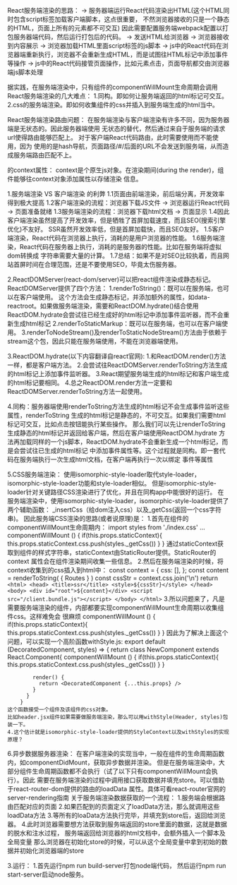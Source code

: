 React服务端渲染的思路：
    -> 服务器端运行React代码渲染出HTML(这个HTML同时包含script标签加载客户端脚本，这点很重要，
       不然浏览器接收的只是一个静态的HTML，页面上所有的元素都不可交互)
       因此需要配置服务端webpack配置以打包服务器端代码，然后运行打包后的代码。
    -> 发送HTML给浏览器 
    -> 浏览器接收到内容展示
    -> 浏览器加载HTML里面script标签的js脚本
    -> js中的React代码在浏览器端重新执行，浏览器不会重新生成HTML，而是试图往HTML标记中添加事件等操作
    -> js中的React代码接管页面操作，比如元素点击，页面导航都交由浏览器端js脚本处理
    
据实践，在服务端渲染中，只有组件的componentWillMount生命周期会调用
React服务端渲染的几大难点：
    1.同构。即如何让服务端返回的html标记可交互。
    2.css的服务端渲染。即如何收集组件的css并插入到服务端生成的html当中。
        
React服务端渲染路由问题：
    在服务端渲染与客户端渲染有许多不同，因为服务器端是无状态的。因此服务器端使用
    无状态的<StaticRouter>替代<BrowserRouter>，然后通过来自于服务端的请求url使得路由能够匹配上。
    对于客户端React代码路由，此时需要使用<BrowserRouter>而不能使用<HashRouter>，因为<HashRouter>
    使用的是hash导航，页面路径/#/后面的URL不会发送到服务端，从而造成服务端路由匹配不上。

<StaticRouter>的context属性：
    context是个原生js对象。在渲染期间(during the render)，组件能够往context对象添加属性以存储渲染
    信息。
    
    
    
1.服务端渲染 VS 客户端渲染 的利弊
    1.1页面由前端渲染，前后端分离，开发效率得到极大提高
    1.2客户端渲染的流程：浏览器下载JS文件 -> 浏览器运行React代码 -> 页面准备就绪
    1.3服务端渲染的流程：浏览器下载html文档 -> 页面显示
    1.4因此客户端渲染虽然提高了开发效率，但是牺牲了首屏加载速度，而且SEO(搜索引擎优化)不友好。
        SSR虽然开发效率低，但是首屏加载快，而且SEO友好。
    1.5客户端渲染，React代码在浏览器上执行，消耗的是用户浏览器的性能。
    1.6服务端渲染，React代码在服务器上执行，消耗的是服务器的性能。比如在服务端将虚拟dom转换成
       字符串需要大量的计算。
    1.7总结：如果不是对SEO比较执着，而且网站首屏时间在合理范围，还是不要使用SEO，毕竟太伤服务器。   
        
2.ReactDOMServer(react-dom/server)可以把react组件渲染成静态标记。
    ReactDOMServer提供了四个方法：
        1.renderToString()：既可以在服务端，也可以在客户端使用。
            这个方法会生成静态标记，并添加额外的属性，如data-reactroot。如果做服务端渲染，需要和ReactDOM.hydrate()结合使用
            ReactDOM.hydrate会尝试往已经生成好的html标记中添加事件监听器，而不会重新生成html标记
        2.renderToStaticMarkup：既可以在服务端，也可以在客户端使用。
        3.renderToNodeStream()及renderToStaticNodeStream()方法由于依赖于
        stream这个包，因此只能在服务端使用，不能在浏览器端使用。

3.ReactDOM.hydrate(以下内容翻译自react官网):
    1.和ReactDOM.render()方法一样，都是客户端方法。
    2.会尝试往ReactDOMServer.renderToString方法生成的html标记上添加事件监听器。
    3.React期望服务端生成的html标记和客户端生成的html标记要相同。
    4.总之ReactDOM.render方法一定要和ReactDOMServer.renderToString方法一起使用。
    
    
4.同构：服务器端使用renderToString方法生成的html标记不会生成事件监听这些属性，renderToString
    生成的html标记是静态的，不可交互。如果我们需要html标记可交互，比如点击按钮能执行某些操作。
    那么我们可以先让renderToString生成静态的html标记并返回给客户端，然后在客户端使用ReactDOM.hydrate
    方法再加载同样的一个js脚本，ReactDOM.hydrate不会重新生成一个html标记，而是会尝试往已生成的html标记
    中添加事件属性等。这个过程就是同构。即一套代码在服务端执行一次生成html文档，在客户端再执行一次以绑定
    事件等属性
    
5.CSS服务端渲染：
    使用isomorphic-style-loader取代style-loader，isomorphic-style-loader功能和style-loader相似。
    但是isomorphic-style-loader针对关键路径CSS渲染进行了优化，并且在同构app中能很好的运行。
    在服务端渲染中，使用isomorphic-style-loader，isomorphic-style-loader提供了两个辅助函数：
    _insertCss（给dom注入css）以及_getCss(返回一个css字符串)。
    因此服务端CSS渲染的思路(或者说原理)是：
    1.首先在组件的componentWillMount生命周期内：
        import styles from './index.css'
        ...
        componentWillMount () {
          if(this.props.staticContext){
            this.props.staticContext.css.push(styles._getCss())
          }
        }
        通过staticContext获取到组件的样式字符串，staticContext由StaticRouter提供。StaticRouter的context
        属性会在组件渲染期间收集一些信息。
    2.然后在服务端渲染的时候，将context收集到的css插入到html中：
          const context = {
            css: [],
          };
          const content = renderToString(
            <StaticRouter location={req.path} context={context}>
              { Routes }
            </StaticRouter>
          )
          const cssStr = context.css.join('\n')
          return `
            <html>
              <head>
                 <title>ssr</title>
                 <style>${cssStr}</style>
              </head>
              <body>
                <div id="root">${content}</div>
                <script src="/client.bundle.js"></script>
              </body>
            </html>`
    3.所以问题来了，凡是需要服务端渲染的组件，内部都要实现componentWillMount生命周期以收集组件css。这样难免会
    很麻烦
        componentWillMount () {
          if(this.props.staticContext){
            this.props.staticContext.css.push(styles._getCss())
          }
        }
    因此为了解决上面这个问题，可以实现一个高阶函数withStyle.js:
        export default (DecoratedComponent, styles) => {
          return class NewComponent extends React.Component{
            componentWillMount () {
              if(this.props.staticContext){
                this.props.staticContext.css.push(styles._getCss())
              }
            }
        
            render() {
              return <DecoratedComponent {...this.props} />
            }
          }
        }
    这个函数接受一个组件及该组件的css对象。
    比如header.jsx组件如果需要做服务端渲染，那么可以用withStyle(Header, styles)包装一下。
    4.这个估计就是isomorphic-style-loader提供的StyleContext以及withStyles的实现原理？
    
6.异步数据服务器渲染：
    在客户端渲染的实现当中，一般在组件的生命周期函数内，如componentDidMount，获取异步数据并渲染。
    但是在服务端渲染中，大部分组件生命周期函数都不会执行（试了以下只有componentWillMount会执行）。因此
    需要在服务端渲染的过程中调用接口获取数据并填充store。可以借助于react-router-dom提供的路由的loadData
    属性。具体可看react-router官网的server-rendering指南
    关于服务端渲染数据获取的一个流程：
    1.服务端会根据路由匹配对应的页面
    2.如果匹配到的页面定义了loadData方法，那么就调用这些loadData方法
    3.等所有的loaData方法执行完毕，并填充到store后，返回给浏览器。
    4.此时浏览器需要想方法获取到服务端返回的store里面的数据，这就是数据的脱水和注水过程，
        服务端返回给浏览器的html文档中，会额外插入一个脚本及全局变量
        那么浏览器在初始化store的时候，可以从这个全局变量中拿到初始的数据并初始化浏览器端的store
    
    
3.运行：
    1.首先运行npm run build-server打包node端代码，
    然后运行npm run start-server启动node服务。
